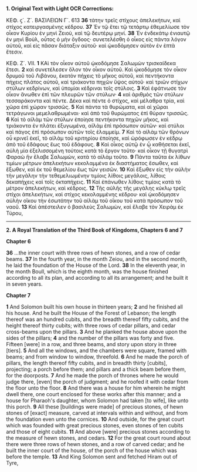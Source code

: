 **1. Original Text with Light OCR Corrections:**

KΕΦ. ϛ´. Ζ´. ΒΑΣΙΛΕΙΩΝ Γ´. 613
**36** τάτην τρεῖς στίχους ἀπελεκήτων, καὶ στίχος κατειργασμένης κέδρου.
**37** Ἐν τῷ ἔτει τῷ τετάρτῳ ἐθεμελίωσε τὸν οἶκον Κυρίου ἐν μηνὶ Ζειοὺ, καὶ τῷ δευτέρῳ μηνί.
**38** Ἐν ἑνδεκάτῳ ἐνιαυτῷ ἐν μηνὶ Βοὺλ, οὗτος ὁ μὴν ὄγδοος· συνετελέσθη ὁ οἶκος εἰς πάντα λόγον αὐτοῦ, καὶ εἰς πᾶσαν διάταξιν αὐτοῦ· καὶ ᾠκοδόμησεν αὐτὸν ἐν ἑπτὰ ἔτεσιν.

KΕΦ. Ζ´. VII.
**1** ΚΑὶ τὸν οἶκον αὐτοῦ ᾠκοδόμησε Σαλωμὼν τρισκαίδεκα ἔτεσι.
**2** καὶ συνετέλεσεν ὅλον τὸν οἶκον αὐτοῦ. Καὶ ᾠκοδόμησε τὸν οἶκον δρυμοῦ τοῦ Λιβάνου, ἑκατὸν πήχεις τὸ μῆκος αὐτοῦ, καὶ πεντήκοντα πήχεις πλάτος αὐτοῦ, καὶ τριάκοντα πηχῶν ὕψος αὐτοῦ· καὶ τριῶν στίχων στύλων κεδρίνων, καὶ ὑπομίαι κέδριναι τοῖς στύλοις.
**3** Καὶ ἐφάτνωσε τὸν οἶκον ἄνωθεν ἐπὶ τῶν πλευρῶν τῶν στύλων·
**4** καὶ ἀριθμὸς τῶν στύλων τεσσαράκοντα καὶ πέντε. Δέκα καὶ πέντε ὁ στίχος, καὶ μέλαθρα τρία, καὶ χῶρα ἐπὶ χώραν τρισσῶς.
**5** Καὶ πάντα τὰ θυρώματα, καὶ αἱ χῶραι τετράγωνοι μεμελαθρωμέναι· καὶ ἀπὸ τοῦ θυρώματος ἐπὶ θύραν τρισσῶς.
**6** Καὶ τὸ αἰλὰμ τῶν στύλων ἐποίησε πεντήκοντα πηχῶν μῆκος, καὶ τριάκοντα ἐν πλάτει ἐξυγωμένα, αἰλὰμ ἐπὶ πρόσωπον αὐτῶν· καὶ στύλοι καὶ πάγος ἐπὶ πρόσωπον αὐτῶν τοῖς ἐλαμμείμ.
**7** Καὶ τὸ αἰλὰμ τῶν θρόνων οὗ κρινεῖ ἐκεῖ, τὸ αἰλὰμ τοῦ κριτηρίου ἐποίησε, καὶ ὡρόφωσεν ἐν κέδρῳ ἀπὸ τοῦ ἐδάφους ἕως τοῦ ἐδάφους.
**8** Καὶ οἶκος αὐτῷ ἐν ᾧ καθήσεται ἐκεῖ, αὐλὴ μία ἐξελισσομένη τούτοις κατὰ τὸ ἔργον τοῦτο· καὶ οἶκον τῇ θυγατρὶ Φαραὼ ἣν ἔλαβε Σαλωμὼν, κατὰ τὸ αἰλὰμ τοῦτο.
**9** Πάντα ταῦτα ἐκ λίθων τιμίων μέτρων ἀπελεκήτων κεκολαμμένα ἐκ διαστήματος ἔσωθεν, καὶ ἔξωθεν, καὶ ἐκ τοῦ θεμελίου ἕως τῶν γεισῶν.
**10** Καὶ ἔξωθεν εἰς τὴν αὐλὴν τὴν μεγάλην τὴν τεθεμελιωμένην τιμίοις λίθοις μεγάλοις, λίθοις δεκαπήχεις καὶ τοῖς ὀκταπήχεις.
**11** Καὶ ἐπάνωθεν λίθοις τιμίοις κατὰ τὸ μέτρον ἀπελεκήτων, καὶ κέδροις.
**12** Τῆς αὐλῆς τῆς μεγάλης κύκλῳ τρεῖς στίχοι ἀπελεκήτων, καὶ στίχος κεκολαμμένης κέδρου· καὶ ᾠκοδόμησεν αὐλὴν οἴκου τὴν ἐσωτάτην τοῦ αἰλὰμ τοῦ οἴκου τοῦ κατὰ πρόσωπον τοῦ ναοῦ.
**13** Καὶ ἀπέστειλεν ὁ βασιλεὺς Σαλωμὼν, καὶ ἔλαβε τὸν Χειρὰμ ἐκ Τύρου,

---

**2. A Royal Translation of the Third Book of Kingdoms, Chapters 6 and 7**

**Chapter 6**

**36** ...the inner court with three rows of hewn stones, and a row of cedar beams.
**37** In the fourth year, in the month Zeiou, and in the second month, he laid the foundation of the House of the Lord.
**38** In the eleventh year, in the month Boull, which is the eighth month, was the house finished according to all its plan, and according to all its arrangement; and he built it in seven years.

**Chapter 7**

**1** And Solomon built his own house in thirteen years;
**2** and he finished all his house. And he built the House of the Forest of Lebanon; the length thereof was an hundred cubits, and the breadth thereof fifty cubits, and the height thereof thirty cubits; with three rows of cedar pillars, and cedar cross-beams upon the pillars.
**3** And he planked the house above upon the sides of the pillars;
**4** and the number of the pillars was forty and five. Fifteen [were] in a row, and three beams, and story upon story in three [tiers].
**5** And all the windows, and the chambers were square, framed with beams; and from window to window, threefold.
**6** And he made the porch of pillars, the length thereof fifty cubits, and in breadth thirty [cubits], projecting; a porch before them; and pillars and a thick beam before them, for the doorposts.
**7** And he made the porch of thrones where he would judge there, [even] the porch of judgment; and he roofed it with cedar from the floor unto the floor.
**8** And there was a house for him wherein he might dwell there, one court enclosed for these works after this manner; and a house for Pharaoh's daughter, whom Solomon had taken [to wife], like unto this porch.
**9** All these [buildings were made] of precious stones, of hewn stones of [exact] measure, carved at intervals within and without, and from the foundation even unto the cornices.
**10** And outside, for the great court which was founded with great precious stones, even stones of ten cubits and those of eight cubits.
**11** And above [were] precious stones according to the measure of hewn stones, and cedars.
**12** For the great court round about there were three rows of hewn stones, and a row of carved cedar; and he built the inner court of the house, of the porch of the house which was before the temple.
**13** And King Solomon sent and fetched Hiram out of Tyre,